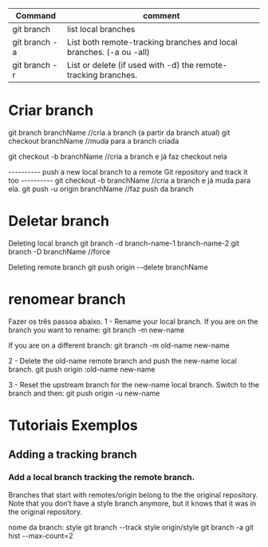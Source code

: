 Command | comment
-----|--------
git branch    |	 list local branches
git branch -a |	List both remote-tracking branches and local branches. (-a ou -all)
git branch -r |	List or delete (if used with -d) the remote-tracking branches.

# Criar branch
git branch branchName	//cria a branch (a partir da branch atual)
git checkout branchName	//muda para a branch criada

git checkout -b branchName //cria a branch e já faz checkout nela

---------- push a new local branch to a remote Git repository and track it too ----------
git checkout -b branchName    //cria a branch e já muda para ela.
git push -u origin branchName     //faz push da branch

# Deletar branch
Deleting local branch
git branch -d branch-name-1 branch-name-2
git branch -D branchName  //force

Deleting remote branch
git push origin --delete branchName

# renomear branch
Fazer os três passoa abaixo.
1 - Rename your local branch. If you are on the branch you want to rename:
git branch -m new-name

If you are on a different branch:
git branch -m old-name new-name

2 - Delete the old-name remote branch and push the new-name local branch.
git push origin :old-name new-name

3 - Reset the upstream branch for the new-name local branch. Switch to the branch and then:
git push origin -u new-name


# Tutoriais Exemplos
## Adding a tracking branch
### Add a local branch tracking the remote branch.
Branches that start with remotes/origin belong to the the original repository. Note
that you don’t have a style branch anymore, but it knows that it was in the original repository.

nome da branch: style
git branch --track style origin/style
git branch -a
git hist --max-count=2